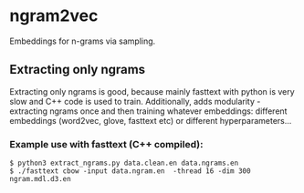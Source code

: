 # ngram2vec
Embeddings for n-grams via sampling.

## Extracting only ngrams
Extracting only ngrams is good, because mainly fasttext with python is very slow and C++ code is used to train. Additionally, adds modularity - extracting ngrams once and then training whatever embeddings: different embeddings (word2vec, glove, fasttext etc) or different hyperparameters...

### Example use with fasttext (C++ compiled):

```console
$ python3 extract_ngrams.py data.clean.en data.ngrams.en
$ ./fasttext cbow -input data.ngram.en  -thread 16 -dim 300 ngram.mdl.d3.en 
```

